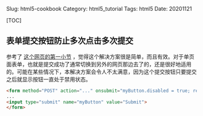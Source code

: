 Slug: html5-cookbook
Category: html5_tutorial
Tags: html5
Date: 20201121

[TOC]





## 表单提交按钮防止多次点击多次提交

参考了 [这个网页的第一小节](https://www.the-art-of-web.com/javascript/doublesubmit/) ，觉得这个解决方案很是简单，而且有效。对于单页面表单，也就是提交成功了通常切换到另外的网页那边去了的，还是很好地适用的。可能在某些情况下，本解决方案会令人不太满意，因为这个提交按钮只要提交之后就显示按钮一直处于禁用状态。



```html
<form method="POST" action="..." onsubmit="myButton.disabled = true; return true;">
...
<input type="submit" name="myButton" value="Submit">
</form>
```

